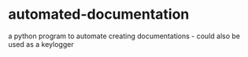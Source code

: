 # automated-documentation
a python program to automate creating documentations - could also be used as a keylogger
